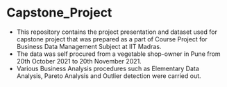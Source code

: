 # Capstone_Project
- This repository contains the project presentation and dataset used for capstone project that was prepared as a part of Course Project for Business Data Management Subject at IIT Madras.
- The data was self procured from a vegetable shop-owner in Pune from 20th October 2021 to 20th November 2021.
- Various Business Analysis procedures such as Elementary Data Analysis, Pareto Analysis and Outlier detection were carried out.  
